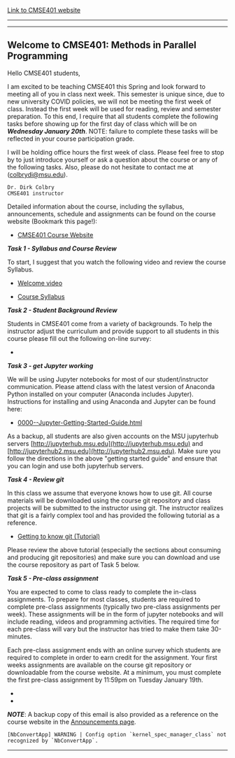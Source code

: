 [Link to CMSE401 website](http://cmse.msu.edu/cmse401/)

----

---
## Welcome to CMSE401: Methods in Parallel Programming


Hello CMSE401 students,

I am excited to be teaching CMSE401 this Spring and look forward to meeting all of you in class next week. This semester is unique since, due to new university COVID policies, we will not be meeting the first week of class. Instead the first week will be used for reading, review and semester preparation.  To this end, I require that all students complete the following tasks before showing up for the first day of class which will be on **_Wednesday January 20th_**.  NOTE: failure to complete these tasks will be reflected in your course participation grade. 

I will be holding office hours the first week of class. Please feel free to stop by to just introduce yourself or ask a question about the course or any of the following tasks.  Also, please do not hesitate to contact me at (colbrydi@msu.edu). 

    Dr. Dirk Colbry 
    CMSE401 instructor

Detailed information about the course, including the syllabus, announcements, schedule and assignments can be found on the course website (Bookmark this page!):

- [CMSE401 Course Website](http://cmse.msu.edu/cmse401)

**_Task 1 - Syllabus and Course Review_**

To start, I suggest that you watch the following video and review the course Syllabus.

- [Welcome video]()

- [Course Syllabus](https://msu-cmse-courses.github.io/cmse401-S21-student/Syllabus)


**_Task 2 - Student Background Review_**

Students in CMSE401 come from a variety of backgrounds.  To help the instructor adjust the curriculum and provide support to all students in this course please fill out the following on-line survey:

- []()


**_Task 3 - get Jupyter working_**

We will be using Jupyter notebooks for most of our student/instructor communication. Please attend class with the latest version of Anaconda Python installed on your computer (Anaconda includes Jupyter). Instructions for installing and using Anaconda and Jupyter can be found here:

- [0000--Jupyter-Getting-Started-Guide.html](https://msu-cmse-courses.github.io/mth314-F20-student/assignments/0000--Jupyter-Getting-Started-Guide.html)

As a backup, all students are also given accounts on the MSU jupyterhub servers [http://jupyterhub.msu.edu](http://jupyterhub.msu.edu) and [http://jupyterhub2.msu.edu](http://jupyterhub2.msu.edu).  Make sure you follow the directions in the above "getting started guide" and ensure that you can login and use both jupyterhub servers. 

**_Task 4 - Review git_**

In this class we assume that everyone knows how to use git. All course materials will be downloaded using the course git repository and class projects will be submitted to the instructor using git.  The instructor realizes that git is a fairly complex tool and has provided the following tutorial as a reference. 

- [Getting to know git (Tutorial)](https://msu-cmse-courses.github.io/cmse802-f20-student/0000--Jupyter-Getting-Started-Guide.html)

Please review the above tutorial (especially the sections about consuming and producing git repositories) and make sure you can download and use the course repository as part of Task 5 below. 


**_Task 5 - Pre-class assignment_**

You are expected to come to class ready to complete the in-class assignments.  To prepare for most classes, students are required to complete pre-class assignments (typically two pre-class assignments per week).  These assignments will be in the form of jupyter notebooks and will include reading, videos and programming activities.  The required time for each pre-class will vary but the instructor has tried to make them take  30-minutes.  

Each pre-class assignment ends with an online survey which students are required to complete in order to earn credit for the assignment.  Your first weeks assignments are available on the course git repository or downloadable from the course website.  At a minimum, you must complete the first pre-class assignment by 11:59pm on Tuesday January 19th. 

- []()
- []()

**_NOTE_**: A backup copy of this email is also provided as a reference on the course website in the [Announcements page](https://msu-cmse-courses.github.io/cmse401-S21-student/Announcements).

    [NbConvertApp] WARNING | Config option `kernel_spec_manager_class` not recognized by `NbConvertApp`.


-----
